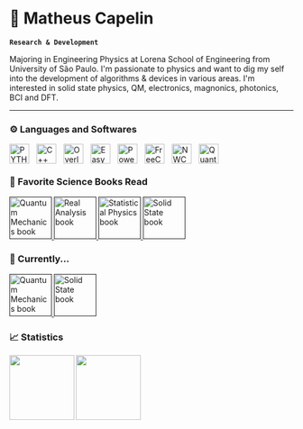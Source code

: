 # 🔬 Matheus Capelin

**`Research & Development`**

Majoring in Engineering Physics at Lorena School of Engineering from University of São Paulo. I'm passionate to physics and want to dig my self into the development of algorithms & devices in various areas. I'm interested in solid state physics, QM, electronics, magnonics, photonics, BCI and DFT.

---

### ⚙️ Languages and Softwares

<img 
    align="left" 
    alt="PYTHON"
    title="PYTHON" 
    width="35px" 
    style="padding-right: 10px;" 
    src="https://cdn.jsdelivr.net/gh/devicons/devicon@latest/icons/python/python-original.svg" 
/>
<img 
    align="left" 
    alt="C++" 
    title="C++"
    width="35px" 
    style="padding-right: 10px;" 
    src="https://cdn.jsdelivr.net/gh/devicons/devicon@latest/icons/cplusplus/cplusplus-original.svg" 
/>
<img 
    align="left" 
    alt="Overleaf (LaTeX)"
    title="Overleaf (LaTeX)" 
    width="35px" 
    style="padding-right: 10px;" 
    src="https://images.ctfassets.net/nrgyaltdicpt/451Wbu94Q1X3M5QIk74QLL/08e42061e965fb152a329ded74cdc3ce/overleaf-o-logo-primary.svg" 
/>
<img 
    align="left" 
    alt="Easy EDA"
    title="Easy EDA" 
    width="35px" 
    style="padding-right: 10px;" 
    src="https://cdn.brandfetch.io/idSchM2heb/w/400/h/400/theme/dark/icon.jpeg?c=1dxbfHSJFAPEGdCLU4o5B" 
/>
<img 
    align="left" 
    alt="PowederCell" 
    title="PowderCell"
    width="35px" 
    style="padding-right: 10px;" 
    src="http://ccp14.cryst.bbk.ac.uk/ccp/web-mirrors/powdcell/a_v/v_1/powder/images/quartz.jpg" 
/>
<img 
    align="left" 
    alt="FreeCAD"
    title="FreeCAD" 
    width="35px" 
    style="padding-right: 10px;" 
    src="https://upload.wikimedia.org/wikipedia/commons/thumb/f/f7/FreeCAD-logo.svg/2048px-FreeCAD-logo.svg.png" 
/>
<img 
    align="left" 
    alt="NWChem"
    title="NWChem" 
    width="35px" 
    style="padding-right: 10px;" 
    src="https://raw.githubusercontent.com/nwchemgit/nwchem/master/contrib/git.nwchem/MS3_logo_cropped.png" 
/>
<img 
    align="left" 
    alt="QuantumEspresso"
    title="QuantumEspresso" 
    width="35px" 
    style="padding-right: 10px;" 
    src="https://avatars.githubusercontent.com/u/5255480?s=200&v=4" 
/>

<br/>
<br/>

### 🧪 Favorite Science Books Read

<p align="left">
    <a href="">
        <img 
            alt="Quantum Mechanics book" 
            title="Introduction to Quantum Mechanics - Griffths" 
            width="75px" 
            src="https://m.media-amazon.com/images/I/81MXUfD-o0L._SL1500_.jpg?color=%23E05D44&label=Inscreva-se&logo=video&logoColor=white&style=for-the-badge&labelColor=CE4630"
        />
    </a>
    <a href="">
        <img 
            alt="Real Analysis book" 
            title="Real Analysis - Elon Lages Lima" 
            width="75px" 
            src="https://images-na.ssl-images-amazon.com/images/S/compressed.photo.goodreads.com/books/1503841132i/36132746.jpg?color=%23E1AD0E&logo=eye&logoColor=white&style=for-the-badge&labelColor=C79600"
        />
    </a> 
    <a href="">
        <img 
            alt="Statistical Physics book" 
            title="Introduction to Statistical Physics - Silvio Salinas" 
            width="75px" 
            src="https://m.media-amazon.com/images/I/61qglRY8jqL._SL1257_.jpg?color=55960c&style=for-the-badge&labelColor=488207&logo=star&label=estrelas"
        />
    </a>
    <a href="">
        <img 
            alt="Solid State book" 
            title="Introduction to Solid State Physics - Charles Kittel" 
            width="75px" 
            src="https://mediacdn.nhbs.com/jackets/jackets_resizer_xlarge/18/188683.jpg?color=236ad3&labelColor=1155ba&style=for-the-badge&logo=github&label=Seguidores&logoColor=white"
        />
    </a>
</p>

### 🧪 Currently...

<p align="left">
    <a href="">
        <img 
            alt="Quantum Mechanics book" 
            title="Modern Quantum Mechanics - J. J. Sakurai" 
            width="75px" 
            src="https://m.media-amazon.com/images/I/71lftym7TML._SY425_.jpg"
        />
    </a>
    <a href="">
        <img 
            alt="Solid State book" 
            title="Solid State Physics - N. W. Ashcroft" 
            width="75px" 
            src="https://m.media-amazon.com/images/I/71JJE4G3SqL._SL1012_.jpg"
        />
    </a> 
</p>

### 📈 Statistics

<a href="https://github.com/MrNick-code">
  <img height=115 align="left" src="https://github-readme-stats.vercel.app/api?username=MrNick-code&hide=issues,contribs&show_icons=true&theme=tokyonight&layout=compact" />
</a>
<a href="https://github.com/MrNick-code">
  <img height=115 align="center" src="https://github-readme-stats.vercel.app/api/top-langs/?username=MrNick-code&layout=compact&hide=tcl" />
</a>




